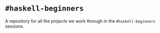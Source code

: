 # `#haskell-beginners`

A repository for all the projects we work through in the `#haskell-beginners` sessions.
